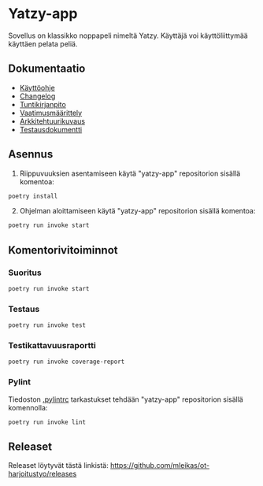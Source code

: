 # Yatzy-app

Sovellus on klassikko noppapeli nimeltä Yatzy. Käyttäjä voi käyttöliittymää käyttäen pelata peliä.

## Dokumentaatio

- [Käyttöohje](./dokumentaatio/kayttoohje.md)
- [Changelog](./dokumentaatio/changelog.md)
- [Tuntikirjanpito](./dokumentaatio/tuntikirjanpito.md)
- [Vaatimusmäärittely](./dokumentaatio/vaatimusmaarittely.md)
- [Arkkitehtuurikuvaus](./dokumentaatio/arkkitehtuuri.md)
- [Testausdokumentti](./dokumentaatio/testaus.md)

## Asennus

1. Riippuvuuksien asentamiseen käytä "yatzy-app" repositorion sisällä komentoa: 
```bash
poetry install
```

2. Ohjelman aloittamiseen käytä "yatzy-app" repositorion sisällä komentoa:
```bash
poetry run invoke start
```

## Komentorivitoiminnot

### Suoritus
```bash
poetry run invoke start
```

### Testaus
```bash
poetry run invoke test
```

### Testikattavuusraportti

```bash
poetry run invoke coverage-report
```

### Pylint

Tiedoston [.pylintrc](./.pylintrc) tarkastukset tehdään "yatzy-app" repositorion sisällä komennolla:

```bash
poetry run invoke lint
```

## Releaset
Releaset löytyvät tästä linkistä:
https://github.com/mleikas/ot-harjoitustyo/releases
